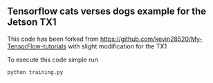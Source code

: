 ## Tensorflow cats verses dogs example for the Jetson TX1

This code has been forked from https://github.com/kevin28520/My-TensorFlow-tutorials with slight modification for the TX1

To execute this code simple run

```python training.py```
